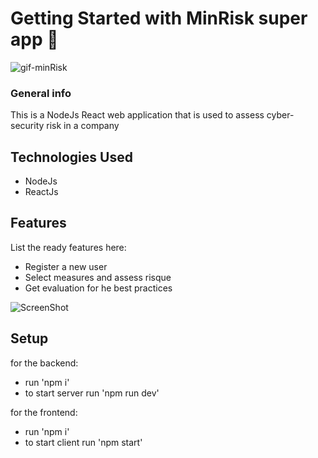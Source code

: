# Getting Started with MinRisk super app :robot:



![gif-minRisk](https://user-images.githubusercontent.com/56723353/175943749-7c1a97de-cea0-45bb-8273-f62e646da86a.gif)

### General info

This is a NodeJs React web application that is used to assess cyber-security risk in a company

## Technologies Used

- NodeJs
- ReactJs

## Features

List the ready features here:

- Register a new user
- Select measures and assess risque
- Get evaluation for he best practices


![ScreenShot](https://user-images.githubusercontent.com/56723353/175941420-db00f401-246a-499f-acfe-364e4da784bd.jpg)

## Setup

for the backend:

- run 'npm i'
- to start server run 'npm run dev'

for the frontend:

- run 'npm i'
- to start client run 'npm start'
